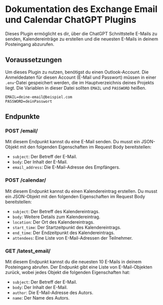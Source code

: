 # Dokumentation des Exchange Email und Calendar ChatGPT Plugins

Dieses Plugin ermöglicht es dir, über die ChatGPT Schnittstelle E-Mails zu senden, Kalendereinträge zu erstellen und die neuesten E-Mails in deinem Posteingang abzurufen.

## Voraussetzungen

Um dieses Plugin zu nutzen, benötigst du einen Outlook-Account. Die Anmeldedaten für diesen Account (E-Mail und Passwort) müssen in einer `.env`-Datei gespeichert werden, die im Hauptverzeichnis deines Projekts liegt. Die Variablen in dieser Datei sollten `EMAIL` und `PASSWORD` heißen.

```env
EMAIL=deine-email@beispiel.com
PASSWORD=deinPasswort
```

## Endpunkte

### POST /email/

Mit diesem Endpunkt kannst du eine E-Mail senden. Du musst ein JSON-Objekt mit den folgenden Eigenschaften im Request Body bereitstellen:

- `subject`: Der Betreff der E-Mail.
- `body`: Der Inhalt der E-Mail.
- `email_address`: Die E-Mail-Adresse des Empfängers.

### POST /calendar/

Mit diesem Endpunkt kannst du einen Kalendereintrag erstellen. Du musst ein JSON-Objekt mit den folgenden Eigenschaften im Request Body bereitstellen:

- `subject`: Der Betreff des Kalendereintrags.
- `body`: Weitere Details zum Kalendereintrag.
- `location`: Der Ort des Kalendereintrags.
- `start_time`: Der Startzeitpunkt des Kalendereintrags.
- `end_time`: Der Endzeitpunkt des Kalendereintrags.
- `attendees`: Eine Liste von E-Mail-Adressen der Teilnehmer.

### GET /latest_email/

Mit diesem Endpunkt kannst du die neuesten 10 E-Mails in deinem Posteingang abrufen. Der Endpunkt gibt eine Liste von E-Mail-Objekten zurück, wobei jedes Objekt die folgenden Eigenschaften hat:

- `subject`: Der Betreff der E-Mail.
- `body`: Der Inhalt der E-Mail.
- `author`: Die E-Mail-Adresse des Autors.
- `name`: Der Name des Autors.
